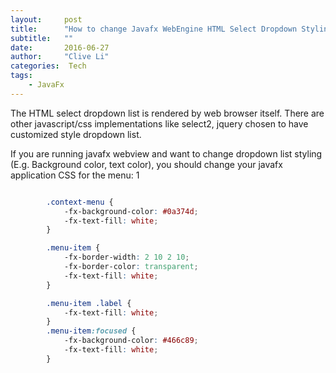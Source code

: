 ```yaml
---
layout:     post
title:      "How to change Javafx WebEngine HTML Select Dropdown Styling"
subtitle:   ""
date:       2016-06-27
author:     "Clive Li"
categories:  Tech
tags:
    - JavaFx
---
```


The HTML select dropdown list is rendered by web browser itself. There are other javascript/css implementations like select2, jquery chosen to have customized style dropdown list.

If you are running javafx webview and want to change dropdown list styling (E.g. Background color, text color), you should change your javafx application CSS for the menu:
1
``` css

		.context-menu {
			-fx-background-color: #0a374d;
			-fx-text-fill: white;
		}

		.menu-item {
			-fx-border-width: 2 10 2 10;
			-fx-border-color: transparent;
			-fx-text-fill: white;
		}

		.menu-item .label {
			-fx-text-fill: white;
		}
		.menu-item:focused {
			-fx-background-color: #466c89;
			-fx-text-fill: white;
		}
		
```
